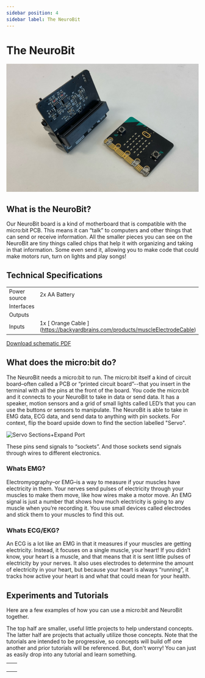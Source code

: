```yaml
---
sidebar position: 4
sidebar label: The NeuroBit
---
```


# The NeuroBit #

![ Image of NeuroBit ](./NeuroBit.jpeg)

## What is the NeuroBit? ## 
Our NeuroBit board is a kind of motherboard that is compatible with the micro:bit PCB. This means it can “talk” to computers and other things that can send or receive information. All the smaller pieces you can see on the NeuroBit are tiny things called chips that help it with organizing and taking in that information. Some even send it, allowing you to make code that could make motors run, turn on lights and play songs!

## Technical Specifications ## 

| | |
|---|---|
| Power source | 2x AA Battery |
| Interfaces |  |
|Outputs| |
|Inputs| 1x [ Orange Cable ] (https://backyardbrains.com/products/muscleElectrodeCable) |

[Download schematic PDF](./ )


## What does the micro:bit do? ## 

The NeuroBit needs a micro:bit to run. The micro:bit itself a kind of circuit board–often called a PCB or “printed circuit board”--that you insert in the terminal with all the pins at the front of the board. You code the micro:bit and it connects to your NeuroBit to take in data or send data. It has a speaker, motion sensors and a grid of small lights called LED’s that you can use the buttons or sensors to manipulate. 
The NeuroBit is able to take in EMG data, ECG data, and send data to anything with pin sockets. For context, flip the board upside down to find the section labelled "Servo".

![Servo Sections+Expand Port](./Pins_Expand_Port )

These pins send signals to “sockets”. And those sockets send signals through wires to different electronics. 

### Whats EMG? ### 

Electromyography–or EMG–is a way to measure if your muscles have electricity in them. Your nerves send pulses of electricity through your muscles to make them move, like how wires make a motor move. An EMG signal is just a number that shows how much electricity is going to any muscle when you’re recording it. You use small devices called electrodes and stick them to your muscles to find this out.

### Whats ECG/EKG? ###

An ECG is a lot like an EMG in that it measures if your muscles are getting electricity. Instead, it focuses on a single muscle, your heart! If you didn’t know, your heart is a muscle, and that means that it is sent little pulses of electricity by your nerves. 
It also uses electrodes to determine the amount of electricity in your heart, but because your heart is always “running”, it tracks how active your heart is and what that could mean for your health. 

## Experiments and Tutorials ## 

Here are a few examples of how you can use a micro:bit and NeuroBit together. 

The top half are smaller, useful little projects to help understand concepts. The latter half are projects that actually utilize those concepts. Note that the tutorials are intended to be progressive, so concepts will build off one another and prior tutorials will be referenced. But, don't worry! You can just as easily drop into any tutorial and learn something. 

| | |
|---|---|
| | | |
| | | |
| | | |
| | | |




